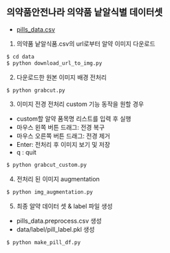 ## 의약품안전나라 의약품 낱알식별 데이터셋

- [pills_data.csv](https://nedrug.mfds.go.kr/pbp/CCBGA01/getItem?totalPages=4&limit=10&page=2&&openDataInfoSeq=11)

1. 의약품 낱알식품.csv의 url로부터 알약 이미지 다운로드

```python
$ cd data
$ python download_url_to_img.py
```

2. 다운로드한 원본 이미지 배경 전처리

```python
$ python grabcut.py
```

3. 이미지 전경 전처리 custom 기능 동작을 원할 경우

- custom할 알약 품목명 리스트를 입력 후 실행
- 마우스 왼쪽 버튼 드래그: 전경 복구
- 마우스 오른쪽 버튼 드래그: 전경 제거
- Enter: 전처리 후 이미지 보기 및 저장
- q : quit

```python
$ python grabcut_custom.py
```

4. 전처리 된 이미지 augmentation

```python
$ python img_augmentation.py
```

5. 최종 알약 데이터 셋 & label 파일 생성

- pills_data.preprocess.csv 생성
- data/label/pill_label.pkl 생성

```python
$ python make_pill_df.py
```
